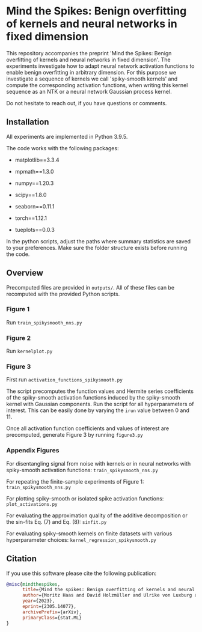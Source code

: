 # Mind the Spikes: Benign overfitting of kernels and neural networks in fixed dimension

This repository accompanies the preprint 'Mind the Spikes: Benign overfitting of kernels and neural networks in fixed dimension'. The experiments investigate how to adapt neural network activation functions to enable benign overfitting in arbitrary dimension. For this purpose we investigate a sequence of kernels we call 'spiky-smooth kernels' and compute the corresponding activation functions, when writing this kernel sequence as an NTK or a neural network Gaussian process kernel.

Do not hesitate to reach out, if you have questions or comments.

## Installation

All experiments are implemented in Python 3.9.5.

The code works with the following packages:

- matplotlib==3.3.4

- mpmath==1.3.0

- numpy==1.20.3

- scipy==1.8.0

- seaborn==0.11.1

- torch==1.12.1

- tueplots==0.0.3

In the python scripts, adjust the paths where summary statistics are saved to your preferences. Make sure the folder structure exists before running the code.

## Overview

Precomputed files are provided in `outputs/`. All of these files can be recomputed with the provided Python scripts.

### Figure 1

Run `train_spikysmooth_nns.py`

### Figure 2

Run `kernelplot.py`

### Figure 3

First run `activation_functions_spikysmooth.py`

The script precomputes the function values and Hermite series coefficients of the spiky-smooth activation functions induced by the spiky-smooth kernel with Gaussian components. Run the script for all hyperparameters of interest. This can be easily done by varying the `irun` value between 0 and 11.

Once all activation function coefficients and values of interest are precomputed, generate Figure 3 by running `figure3.py`

### Appendix Figures

For disentangling signal from noise with kernels or in neural networks with spiky-smooth activation functions: `train_spikysmooth_nns.py`

For repeating the finite-sample experiments of Figure 1: `train_spikysmooth_nns.py`

For plotting spiky-smooth or isolated spike activation functions:` plot_activations.py`

For evaluating the approximation quality of the additive decomposition or the sin-fits Eq. (7) and Eq. (8): `sinfit.py`

For evaluating spiky-smooth kernels on finite datasets with various hyperparameter choices: `kernel_regression_spikysmooth.py`

## Citation

If you use this software please cite the following publication:

```bib
@misc{mindthespikes,
      title={Mind the spikes: Benign overfitting of kernels and neural networks in fixed dimension}, 
      author={Moritz Haas and David Holzmüller and Ulrike von Luxburg and Ingo Steinwart},
      year={2023},
      eprint={2305.14077},
      archivePrefix={arXiv},
      primaryClass={stat.ML}
}
```
